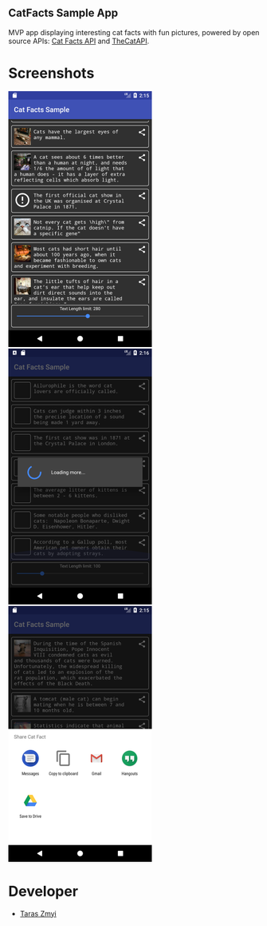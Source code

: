 ## CatFacts Sample App
MVP app displaying interesting cat facts with fun pictures, powered by open source APIs: <a href="https://catfact.ninja">Cat Facts API</a> and <a href="http://thecatapi.com">TheCatAPI</a>.

# Screenshots
<img src="extra/Screenshot_1510143335.png" alt="Main" width="288" height="512">&nbsp;
<img src="extra/Screenshot_1510143385.png" alt="Loader" width="288" height="512">&nbsp;
<img src="extra/Screenshot_1510143396.png" alt="Share" width="288" height="512">

# Developer

* [Taras Zmyi](https://github.com/TarasZmyi)
